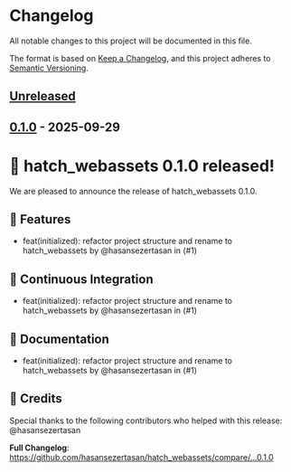 # Changelog

All notable changes to this project will be documented in this file.

The format is based on [Keep a Changelog](https://keepachangelog.com/en/1.0.0/),
and this project adheres to [Semantic Versioning](https://semver.org/spec/v2.0.0.html).

<!-- changelog-start -->

## [Unreleased]

## [0.1.0] - 2025-09-29

# :mega: hatch_webassets 0.1.0 released!

We are pleased to announce the release of hatch_webassets 0.1.0.

## :rocket: Features

- feat(initialized): refactor project structure and rename to hatch_webassets by @hasansezertasan in (#1)

## :construction_worker: Continuous Integration

- feat(initialized): refactor project structure and rename to hatch_webassets by @hasansezertasan in (#1)

## :memo: Documentation

- feat(initialized): refactor project structure and rename to hatch_webassets by @hasansezertasan in (#1)

## :bow: Credits

Special thanks to the following contributors who helped with this release: @hasansezertasan

**Full Changelog**: https://github.com/hasansezertasan/hatch_webassets/compare/...0.1.0

<!-- refs -->

[unreleased]: https://github.com/hasansezertasan/hatch_webassets/compare/0.1.0...main
[0.1.0]: https://github.com/hasansezertasan/hatch_webassets/compare/...0.1.0

<!-- changelog-end -->
